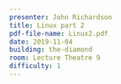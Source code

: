 ```yaml
---
presenter: John Richardson
title: Linux part 2
pdf-file-name: Linux2.pdf
date: 2019-11-04
building: the-diamond
room: Lecture Theatre 9
difficulty: 1
---
```

